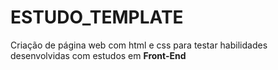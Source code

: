 # ESTUDO_TEMPLATE


Criação de página web com html e css para testar habilidades desenvolvidas com estudos em **Front-End**
